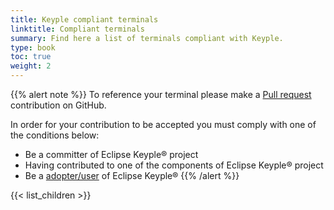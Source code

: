 ```yaml
---
title: Keyple compliant terminals
linktitle: Compliant terminals
summary: Find here a list of terminals compliant with Keyple.
type: book
toc: true
weight: 2
---
```


{{% alert note %}}
To reference your terminal please make a [Pull request](https://github.com/eclipse/keyple-website/pulls) contribution on GitHub.

In order for your contribution to be accepted you must comply with one of the conditions below:

- Be a committer of Eclipse Keyple® project
- Having contributed to one of the components of Eclipse Keyple® project
- Be a [adopter/user](https://iot.eclipse.org/adopters/) of Eclipse Keyple®
{{% /alert %}}
 
{{< list_children >}}
